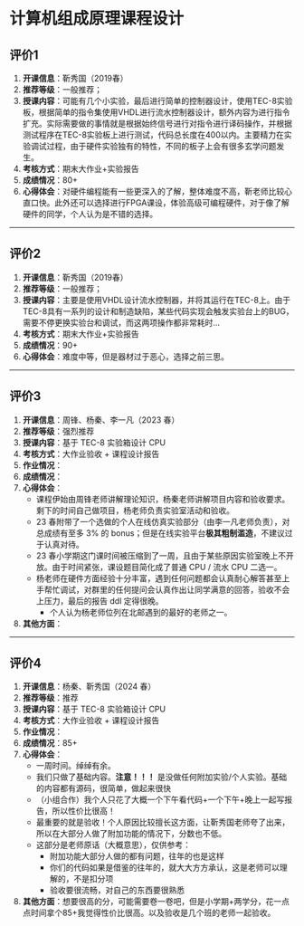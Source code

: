 # 计算机组成原理课程设计

## 评价1

1. **开课信息**：靳秀国（2019春）
2. **推荐等级**：一般推荐；
3. **授课内容**：可能有几个小实验，最后进行简单的控制器设计，使用TEC-8实验板，根据简单的指令集使用VHDL进行流水控制器设计，额外内容为进行指令扩充。实际需要做的事情就是根据始终信号进行对指令进行译码操作，并根据测试程序在TEC-8实验板上进行测试，代码总长度在400以内。主要精力在实验调试过程，由于硬件实验独有的特性，不同的板子上会有很多玄学问题发生。
4. **考核方式**：期末大作业+实验报告
5. **成绩情况**：80+
7. **心得体会**：对硬件编程能有一些更深入的了解，整体难度不高，靳老师比较心直口快。此外还可以选择进行FPGA课设，体验高级可编程硬件，对于像了解硬件的同学，个人认为是不错的选择。

---

## 评价2

1. **开课信息**：靳秀国（2019春）
2. **推荐等级**：一般推荐；
3. **授课内容**：主要是使用VHDL设计流水控制器，并将其运行在TEC-8上。由于TEC-8具有一系列的设计和制造缺陷，某些代码实现会触发实验台上的BUG，需要不停更换实验台和调试，而这两项操作都非常耗时...
4. **考核方式**：期末大作业+实验报告
5. **成绩情况**：90+
7. **心得体会**：难度中等，但是器材过于恶心，选择之前三思。

---

## 评价3

1. **开课信息**：周锋、杨秦、李一凡（2023 春）
2. **推荐等级**：强烈推荐
3. **授课内容**：基于 TEC-8 实验箱设计 CPU
4. **考核方式**：大作业验收 + 课程设计报告
5. **作业情况**：
6. **成绩情况**：
7. **心得体会**：
   - 课程伊始由周锋老师讲解理论知识，杨秦老师讲解项目内容和验收要求。剩下的时间自己做项目，杨老师负责实验室活动和验收。
   - 23 春附带了一个选做的个人在线仿真实验部分（由李一凡老师负责），对总成绩有至多 3\% 的 bonus；但是在线实验平台**极其粗制滥造**，不建议过于认真对待。
   - 23 春小学期这门课时间被压缩到了一周，且由于某些原因实验室晚上不开放。由于时间紧张，课设题目简化成了普通 CPU / 流水 CPU 二选一。
   - 杨老师在硬件方面经验十分丰富，遇到任何问题都会认真耐心解答甚至上手帮忙调试，对群里的任何提问会认真作出让同学满意的回答，验收不会上压力，最后的报告 ddl 定得很晚。
      - 个人认为杨老师位列在北邮遇到的最好的老师之一。
8. **其他方面**：

---

## 评价4

1. **开课信息**：杨秦、靳秀国（2024 春）
2. **推荐等级**：推荐
3. **授课内容**：基于 TEC-8 实验箱设计 CPU
4. **考核方式**：大作业验收 + 课程设计报告
5. **作业情况**：
6. **成绩情况**：85+
7. **心得体会**：
   - 一周时间。绰绰有余。
   - 我们只做了基础内容。**注意！！！** 是没做任何附加实验/个人实验。基础的内容都有源码，很简单，做起来很快
   - （小组合作）我个人只花了大概一个下午看代码+一个下午+晚上一起写报告，所以性价比很高！
   - 最重要的就是验收！个人原因比较擅长这方面，让靳秀国老师夸了出来，所以在大部分人做了附加功能的情况下，分数也不低。
   - 这部分是老师原话（大概意思），仅供参考：
      - 附加功能大部分人做的都有问题，往年的也是这样
      - 你们的代码如果是借鉴的往年的，就大大方方承认，这是老师可以理解的，不是扣分项
      - 验收要很流畅，对自己的东西要很熟悉
8. **其他方面**：想要很高的分，可能需要卷一卷吧，但是小学期+两学分，花一点点时间拿个85+我觉得性价比很高。以及验收是几个班的老师一起验收。